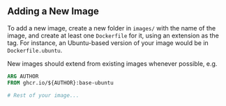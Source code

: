 ## Adding a New Image

To add a new image, create a new folder in `images/` with the name of the image,
and create at least one `Dockerfile` for it, using an extension as the tag. For
instance, an Ubuntu-based version of your image would be in `Dockerfile.ubuntu`.

New images should extend from existing images whenever possible, e.g.

```Dockerfile
ARG AUTHOR
FROM ghcr.io/${AUTHOR}:base-ubuntu

# Rest of your image...
```

